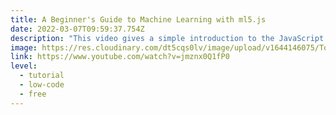 ```yaml
---
title: A Beginner's Guide to Machine Learning with ml5.js
date: 2022-03-07T09:59:37.754Z
description: "This video gives a simple introduction to the JavaScript library ml5.js. "
image: https://res.cloudinary.com/dt5cqs0lv/image/upload/v1644146075/Tools/Tutorial/maxresdefault-3_hxfwzu.jpg
link: https://www.youtube.com/watch?v=jmznx0Q1fP0
level:
  - tutorial
  - low-code
  - free
---
```

